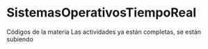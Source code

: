 # SistemasOperativosTiempoReal
Códigos de la materia
Las actividades ya están completas, se están subiendo
